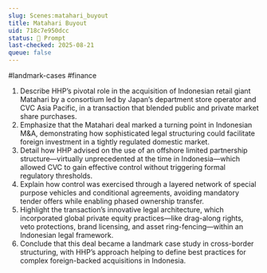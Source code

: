 ```yaml
---
slug: Scenes:matahari_buyout
title: Matahari Buyout
uid: 718c7e950dcc
status: 💬 Prompt
last-checked: 2025-08-21
queue: false
---
```

#landmark-cases #finance 
1. Describe HHP’s pivotal role in the acquisition of Indonesian retail giant Matahari by a consortium led by Japan’s department store operator and CVC Asia Pacific, in a transaction that blended public and private market share purchases.
2. Emphasize that the Matahari deal marked a turning point in Indonesian M&A, demonstrating how sophisticated legal structuring could facilitate foreign investment in a tightly regulated domestic market.
3. Detail how HHP advised on the use of an offshore limited partnership structure—virtually unprecedented at the time in Indonesia—which allowed CVC to gain effective control without triggering formal regulatory thresholds.
4. Explain how control was exercised through a layered network of special purpose vehicles and conditional agreements, avoiding mandatory tender offers while enabling phased ownership transfer.
5. Highlight the transaction’s innovative legal architecture, which incorporated global private equity practices—like drag-along rights, veto protections, brand licensing, and asset ring-fencing—within an Indonesian legal framework.
6. Conclude that this deal became a landmark case study in cross-border structuring, with HHP’s approach helping to define best practices for complex foreign-backed acquisitions in Indonesia.
